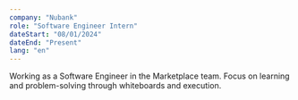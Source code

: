 ```yaml
---
company: "Nubank"
role: "Software Engineer Intern"
dateStart: "08/01/2024"
dateEnd: "Present"
lang: "en"
---
```


Working as a Software Engineer in the Marketplace team. Focus on learning and problem-solving through whiteboards and execution.